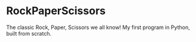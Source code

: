 # RockPaperScissors
The classic Rock, Paper, Scissors we all know! My first program in Python, built from scratch.
